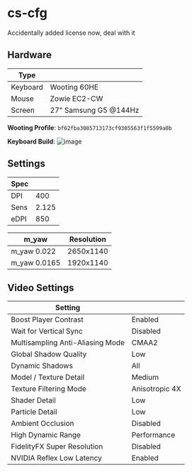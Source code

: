 # cs-cfg

Accidentally added license now, deal with it

## Hardware
| Type     |                       |
|----------|-----------------------|
| Keyboard | Wooting 60HE          |
| Mouse    | Zowie EC2-CW          |
| Screen   | 27" Samsung G5 @144Hz |

**Wooting Profile**: `bf62fba3085713173cf9305563f1f5599a0b`

**Keyboard Build**:
![image](https://github.com/user-attachments/assets/8387d510-d801-4479-ba37-fe2e9677e723)


## Settings
| Spec         |           |
|--------------|-----------|
| DPI          | 400       |
| Sens         | 2.125     |
| eDPI         | 850       |

| m_yaw        | Resolution |
|--------------|------------|
| m_yaw 0.022  | 2650x1140  |
| m_yaw 0.0165 | 1920x1140  |

## Video Settings
| Setting                          |                 |
|----------------------------------|-----------------|
| Boost Player Contrast            | Enabled         |
| Wait for Vertical Sync           | Disabled        |
| Multisampling Anti-Aliasing Mode | CMAA2           |
| Global Shadow Quality            | Low             |
| Dynamic Shadows                  | All             |
| Model / Texture Detail           | Medium          |
| Texture Filtering Mode           | Anisotropic 4X  |
| Shader Detail                    | Low             |
| Particle Detail                  | Low             |
| Ambient Occlusion                | Disabled        |
| High Dynamic Range               | Performance     |
| FidelityFX Super Resolution      | Disabled        |
| NVIDIA Reflex Low Latency        | Enabled         |
